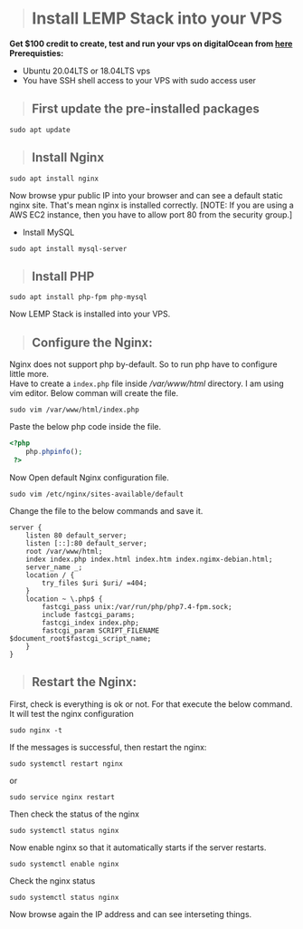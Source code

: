 ># Install LEMP Stack into your VPS
**Get $100 credit to create, test and run your vps on digitalOcean from [here](https://m.do.co/c/dbeec3f48f6f)**
**Prerequisties:**
- Ubuntu 20.04LTS or 18.04LTS vps
- You have SSH shell access to your VPS with sudo access user

>## First update the pre-installed packages
```
sudo apt update
```
>## Install Nginx
```
sudo apt install nginx
```
Now browse ypur public IP into your browser and can see a default static nginx site. That's mean nginx is installed correctly. [NOTE: If you are using a AWS EC2 instance, then you have to allow port 80 from the security group.]
- Install MySQL
```
sudo apt install mysql-server
```
>## Install PHP
```
sudo apt install php-fpm php-mysql
```
Now LEMP Stack is installed into your VPS.

>## Configure the Nginx:
Nginx does not support php by-default. So to run php have to configure little more. </br>
Have to create a `index.php` file inside */var/www/html* directory. I am using vim editor. Below comman will create the file.
```
sudo vim /var/www/html/index.php
```
Paste the below php code inside the file.
```php
<?php
    php.phpinfo();
 ?>
```
Now Open default Nginx configuration file.
```
sudo vim /etc/nginx/sites-available/default
```
Change the file to the below commands and save it.
```nginx
server {
    listen 80 default_server;
    listen [::]:80 default_server;
    root /var/www/html;
    index index.php index.html index.htm index.ngimx-debian.html;
    server_name _;
    location / {
        try_files $uri $uri/ =404;
    }
    location ~ \.php$ {
        fastcgi_pass unix:/var/run/php/php7.4-fpm.sock;
        include fastcgi_params;
        fastcgi_index index.php;
        fastcgi_param SCRIPT_FILENAME $document_root$fastcgi_script_name;
    }
}
```

>## Restart the Nginx:
First, check is everything is ok or not. For that execute the below command. It will test the nginx configuration
```
sudo nginx -t
```
If the messages is successful, then restart the nginx:
```
sudo systemctl restart nginx
```
or
```
sudo service nginx restart
```
Then check the status of the nginx
```
sudo systemctl status nginx
```
Now enable nginx so that it automatically starts if the server restarts.
```
sudo systemctl enable nginx
```
Check the nginx status
```
sudo systemctl status nginx
```

Now browse again the IP address and can see interseting things.
